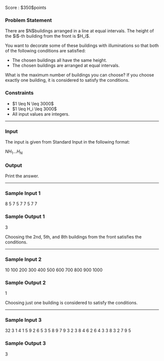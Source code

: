 
<div>

<span>

<span>

<p>
Score : $350$points
</p>

<div>

<section>

### **Problem Statement**

<p>
There are $N$buildings arranged in a line at equal intervals. The height of the $i$-th building from the front is $H_i$.
</p>

<p>
You want to decorate some of these buildings with illuminations so that both of the following conditions are satisfied:
</p>

<ul>

<li>
The chosen buildings all have the same height.
</li>

<li>
The chosen buildings are arranged at equal intervals.
</li>

</ul>

<p>
What is the maximum number of buildings you can choose? If you choose exactly one building, it is considered to satisfy the conditions.
</p>

</section>

</div>

<div>

<section>

### **Constraints**

<ul>

<li>
$1 \leq N \leq 3000$
</li>

<li>
$1 \leq H_i \leq 3000$
</li>

<li>
All input values are integers.
</li>

</ul>

</section>

</div>

---

<div>

<div>

<section>

### **Input**

<p>
The input is given from Standard Input in the following format:
</p>

<div>

$N$$H_1$$\ldots$$H_N$
</div>

</section>

</div>

<div>

<section>

### **Output**

<p>
Print the answer.
</p>

</section>

</div>

</div>

---

<div>

<section>

### **Sample Input 1**

<div>

8
5 7 5 7 7 5 7 7

</div>

</section>

</div>

<div>

<section>

### **Sample Output 1**

<div>

3

</div>

<p>
Choosing the 2nd, 5th, and 8th buildings from the front satisfies the conditions.
</p>

</section>

</div>

---

<div>

<section>

### **Sample Input 2**

<div>

10
100 200 300 400 500 600 700 800 900 1000

</div>

</section>

</div>

<div>

<section>

### **Sample Output 2**

<div>

1

</div>

<p>
Choosing just one building is considered to satisfy the conditions.
</p>

</section>

</div>

---

<div>

<section>

### **Sample Input 3**

<div>

32
3 1 4 1 5 9 2 6 5 3 5 8 9 7 9 3 2 3 8 4 6 2 6 4 3 3 8 3 2 7 9 5

</div>

</section>

</div>

<div>

<section>

### **Sample Output 3**

<div>

3

</div>

</section>

</div>

</span>

</span>

</div>

